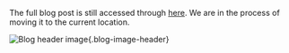 The full blog post is still accessed through [here](https://www.1onepsilon.com/single-post/2018/10/05/Going-off-on-a-tangent). We are in the process of moving it to the current location.

![Blog header image](https://es-app.com/assets/pl29pl.jpg){.blog-image-header}